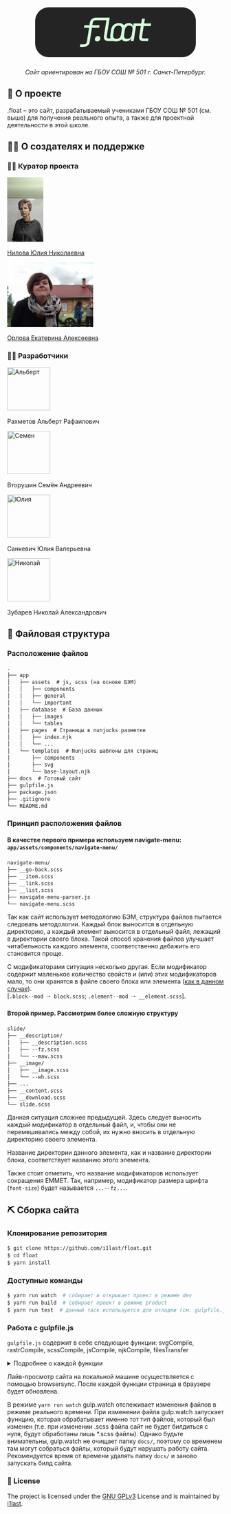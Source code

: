 <h1 align="center"><img src="./.github/assets/logo-text.svg"></h1>
<p align="center">
  <i align="center">
    Сайт ориентирован на ГБОУ СОШ № 501 г. Санкт-Петербург.
  </i>
</p>


<h2>👀 О проекте</h2>
<p>
  .float – это сайт, разрабатываемый учениками ГБОУ СОШ № 501 (см. выше)
  для получения реального опыта, а также для проектной
  деятельности в этой школе.
</p>

<h2>🙋‍♂️ О создателях и поддержке</h2>
<h3>🧙‍♂️ Куратор проекта</h3>
<div>
  <a href="http://www.kirov.spb.ru/sc/501/index.php?option=com_contact&task=view&contact_id=7&Itemid=30">
    <img src="./.github/assets/supervisor-yn.jpg" title="Нилова Юлия Николаевна" height="150">
  </a>
  <p>
    <a href="http://www.kirov.spb.ru/sc/501/index.php?option=com_contact&task=view&contact_id=7&Itemid=30">
      Нилова Юлия Николаевна
    </a>
  </p>
</div>
<div>
  <a href="http://www.kirov.spb.ru/sc/501/index.php?option=com_contact&task=view&contact_id=60&Itemid=31">
    <img src="./.github/assets/supervisor-ea.jpg" title="Орлова Екатерина Алексеевна" height="150">
  </a>
  <p>
    <a href="http://www.kirov.spb.ru/sc/501/index.php?option=com_contact&task=view&contact_id=60&Itemid=31">
      Орлова Екатерина Алексеевна
    </a>
  </p>
</div>

<h3>🧑‍🦽 Разработчики</h3>
<div>
  <a href="https://github.com/i1last">
    <img src="https://avatars.githubusercontent.com/u/90155905?v=4" title="Альберт" width="100" height="100">
  </a>
  <p>Рахметов Альберт Рафаилович</p>
</div>
<div>
  <a href="https://github.com/Semvt">
    <img src="https://avatars.githubusercontent.com/u/93983380?v=4" title="Семен" width="100" height="100">
  </a>
  <p>Вторушин Семён Андреевич</p>
</div>
<div>
  <a href="https://github.com/ktoyatellmepls">
    <img src="https://avatars.githubusercontent.com/u/166416596?v=4" title="Юлия" width="100" height="100">
  </a>
  <p>Санкевич Юлия Валерьевна</p>
</div>
<div>
  <a href="https://github.com/GAY-SLAVE">
    <img src="https://avatars.githubusercontent.com/u/134802217?v=4" title="Николай" width="100" height="100">
  </a>
  <p>Зубарев Николай Александрович</p>
</div>

<h2>📂 Файловая структура</h2>
<h3>Расположение файлов</h3>

```
.
├── app
│   ├── assets  # js, scss (на основе БЭМ)
│   │   ├── components
│   │   ├── general
│   │   └── important
│   ├── database  # База данных
│   │   ├── images
│   │   └── tables
│   ├── pages  # Страницы в nunjucks разметке
│   │   ├── index.njk
│   │   └── ...
│   └── templates  # Nunjucks шаблоны для страниц
│       ├── components
│       ├── svg
│       └── base-layout.njk
├── docs  # Готовый сайт
├── gulpfile.js
├── package.json
├── .gitignore
└── README.md
```

<h3>Принцип расположения файлов</h3>
<h4>В качестве первого примера используем navigate-menu: <code>app/assets/components/navigate-menu/</code></h4>

```
navigate-menu/
├── __go-back.scss
├── __item.scss
├── __link.scss
├── __list.scss
├── navigate-menu-parser.js
└── navigate-menu.scss
```
<p>
  Так как сайт использует методологию БЭМ, структура файлов
  пытается следовать методологии. Каждый блок выносится в
  отдельную директорию, а каждый элемент выносится в отдельный
  файл, лежащий в директории своего блока. Такой способ хранения
  файлов улучшает читабельность каждого элемента, соответственно
  дебажить его становится проще.
</p>
<p>
  С модификаторами ситуация несколько другая. Если модификатор
  содержит маленькое количество свойств и (или) этих модификаторов
  мало, то они хранятся в файле своего блока или элемента
  (<a href="./app/assets/components/navigate-menu/navigate-menu.scss">как в данном случае</a>).
  <br>
  [<code>.block--mod &#129042; block.scss</code>;
  <code>.element--mod &#129042; __element.scss</code>].
</p>

<h4>Второй пример. Рассмотрим более сложную структуру</h4>

```
slide/
├── __description/
│   ├── __description.scss
│   ├── --fz.scss
│   └── --maw.scss
├── __image/
│   ├── __image.scss
│   └── --wh.scss
├── ...
├── __content.scss
├── __download.scss
└── slide.scss
```
<p>
  Данная ситуация сложнее предыдущей. Здесь следует выносить
  каждый модификатор в отдельный файл, и, чтобы они не
  перемешивались между собой, их нужно вносить в отдельную
  директорию своего элемента.
</p>
<p>
  Название директории данного элемента, как и название
  директории блока, соответствует названию этого элемента.
</p>
<p>
  Также стоит отметить, что название модификаторов использует
  сокращения EMMET. Так, например, модификатор размера шрифта
  (<code>font-size</code>) будет называется <code>...--fz...</code>.
</p>

<h2>⛏️ Сборка сайта</h2>
<h3>Клонирование репозитория</h3>

```sh
$ git clone https://github.com/i1last/float.git
$ cd float
$ yarn install
```

<h3>Доступные команды</h3>

```sh
$ yarn run watch  # собирает и открывает проект в режиме dev
$ yarn run build  # собирает проект в режиме product
$ yarn run test  # данный таск используется для отладки (см. gulpfile.js)
```
<h3>Работа с gulpfile.js</h3>
<p>
  <code>gulpfile.js</code> содержит в себе следующие функции:
  svgCompile, rastrCompile, scssCompile, jsCompile,
  njkCompile, filesTransfer
</p>
<details><summary>Подробнее о каждой функции</summary>
    <ol>
    <li><code>svgCompile</code> &#8211; берет все *.svg из <code>app/database/pages/**</code>, сжимает, и возвращает в <code>docs/database/pages/</code> (директории-родители сохраняются).</li>
    <li><code>rastrCompile</code> &#8211; берет все файлы (*.*) из <code>app/database/images/**</code>, сжимает, и возвращает в <code>docs/database/images/</code> (директории-родители сохраняются).</li>
    <li><code>scssCompile</code> &#8211; в первую очередь берет все *.scss из <code>app/assets/important/*</code>, а после остальные из <code>app/assets/**</code>, компилирует и возвращает файлом <code>main.min.css</code> вместе с sourcemap в <code>docs/assets/css/</code></li>
    <li><code>jsCompile</code> &#8211; берет все *.js из <code>app/assets/**</code>, преобразовывает (без конкатенации в один файл) и возвращает их в <code>docs/assets/js/</code> (директории-родители НЕ сохраняются). Каждый файл возвращается вместе со своим sourcemap.</li>
    <li><code>njkCompile</code> &#8211; берет все *.njk из <code>app/pages/**</code>, преобразовывает и возвращает их в <code>docs/</code> (директории-родители сохраняются).</li>
    <li><code>filesTransfer</code> &#8211; берет все файлы из <code>app/pages/**</code> и <code>app/database*/**</code> (кроме *.njk, *.js и *.scss) и возвращает их в <code>docs/</code> (директории-родители сохраняются).</li>
    </ol>
</details>
<p>
  Лайв-просмотр сайта на локальной машине осуществляется с
  помощью browsersync. После каждой функции страница в
  браузере будет обновлена.
</p>
<p>
  В режиме <code>yarn run watch</code> gulp.watch отслеживает
  изменения файлов в режиме реального времени. При изменении
  файла gulp.watch запускает функцию, которая обрабатывает
  именно тот тип файлов, который был изменен (т.е. при изменении
  .scss файла сайт не будет билдиться с нуля, будут обработаны
  лишь *.scss файлы). Однако будьте внимательны, gulp.watch
  не очищает папку <code>docs/</code>, поэтому со временем там
  могут собраться файлы, который будут нарушать работу сайта.
  Рекомендуется время от времени удалять папку <code>docs/</code>
  и заново запускать билд сайта.

</p>
<h3>📃 License</h3>
<p>
  The project is licensed under the
  <a href="https://github.com/i1last/i1last.github.io/blob/main/LICENSE">GNU GPLv3</a>
  License and is maintained by
  <a href="https://github.com/i1last">i1last</a>.
</p>
